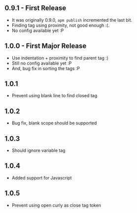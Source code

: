 ## 0.9.1 - First Release
* It was originally 0.9.0, `apm publish` incremented the last bit.
* Finding tag using proximity, not good enough :(.
* No config available yet :P

## 1.0.0 - First Major Release
* Use indentation + proximity to find parent tag :)
* Still no config available yet :P
* And, bug fix in sorting the tags :P

## 1.0.1
* Prevent using blank line to find closed tag

## 1.0.2
* Bug fix, blank scope should be supported

## 1.0.3
* Should ignore variable tag

## 1.0.4
* Added support for Javascript

## 1.0.5
* Prevent using open curly as close tag token

